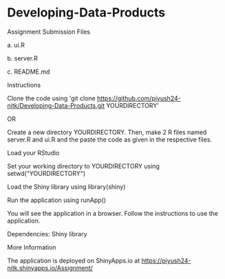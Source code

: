 Developing-Data-Products
========================
Assignment Submission Files

a. ui.R

b. server.R

c. README.md

Instructions

Clone the code using 'git clone https://github.com/piyush24-nitk/Developing-Data-Products.git YOURDIRECTORY'

OR

Create a new directory YOURDIRECTORY. Then, make 2 R files named server.R and ui.R and the paste the code as given in the respective files.

Load your RStudio

Set your working directory to YOURDIRECTORY using setwd("YOURDIRECTORY")

Load the Shiny library using library(shiny)

Run the application using runApp()

You will see the application in a browser. Follow the instructions to use the application.

Dependencies: Shiny library

More Information

The application is deployed on ShinyApps.io at https://piyush24-nitk.shinyapps.io/Assignment/
